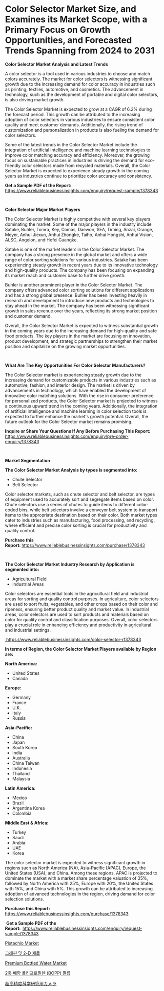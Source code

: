<p><h1>Color Selector Market Size, and Examines its Market Scope, with a Primary Focus on Growth Opportunities, and Forecasted Trends Spanning from 2024 to 2031</h1></p><p><strong>Color Selector Market Analysis and Latest Trends</strong></p>
<p><p>A color selector is a tool used in various industries to choose and match colors accurately. The market for color selectors is witnessing significant growth due to the increasing demand for color accuracy in industries such as printing, textiles, automotive, and cosmetics. The advancement in technology, such as the development of portable and digital color selectors, is also driving market growth.</p><p>The Color Selector Market is expected to grow at a CAGR of 6.2% during the forecast period. This growth can be attributed to the increasing adoption of color selectors in various industries to ensure consistent color quality and meet customer demands. Additionally, the rising trend of customization and personalization in products is also fueling the demand for color selectors.</p><p>Some of the latest trends in the Color Selector Market include the integration of artificial intelligence and machine learning technologies to improve color matching accuracy and efficiency. Moreover, the growing focus on sustainable practices in industries is driving the demand for eco-friendly color selectors made from recycled materials. Overall, the Color Selector Market is expected to experience steady growth in the coming years as industries continue to prioritize color accuracy and consistency.</p></p>
<p><strong>Get a Sample PDF of the Report:&nbsp;</strong> <a href="https://www.reliablebusinessinsights.com/enquiry/request-sample/1378343">https://www.reliablebusinessinsights.com/enquiry/request-sample/1378343</a></p>
<p>&nbsp;</p>
<p><strong>Color Selector Major Market Players</strong></p>
<p><p>The Color Selector Market is highly competitive with several key players dominating the market. Some of the major players in the industry include Satake, Buhler, Tomra, Key, Comas, Daewon, SEA, Timing, Anzai, Orange, Meyer, Anhui Jiexun, Anhui Zhongke, Taiho, Anhui Hongshi, Anhui Vision, ALSC, Angelon, and Hefei Guangke.</p><p>Satake is one of the market leaders in the Color Selector Market. The company has a strong presence in the global market and offers a wide range of color sorting solutions for various industries. Satake has been experiencing steady growth in recent years due to its innovative technology and high-quality products. The company has been focusing on expanding its market reach and customer base to further drive growth.</p><p>Buhler is another prominent player in the Color Selector Market. The company offers advanced color sorting solutions for different applications and has a strong global presence. Buhler has been investing heavily in research and development to introduce new products and technologies to stay ahead in the market. The company has been witnessing significant growth in sales revenue over the years, reflecting its strong market position and customer demand.</p><p>Overall, the Color Selector Market is expected to witness substantial growth in the coming years due to the increasing demand for high-quality and safe food products. The key players in the market are focusing on innovation, product development, and strategic partnerships to strengthen their market position and capitalize on the growing market opportunities.</p></p>
<p>&nbsp;</p>
<p><strong>What Are The Key Opportunities For Color Selector Manufacturers?</strong></p>
<p><p>The Color Selector market is experiencing steady growth due to the increasing demand for customizable products in various industries such as automotive, fashion, and interior design. The market is driven by advancements in technology, which have enabled the development of innovative color matching solutions. With the rise in consumer preference for personalized products, the Color Selector market is projected to witness a continuous upward trend in the coming years. Additionally, the integration of artificial intelligence and machine learning in color selection tools is expected to further enhance the market's growth potential. Overall, the future outlook for the Color Selector market remains promising.</p></p>
<p><strong>Inquire or Share Your Questions If Any Before Purchasing This Report:</strong> <a href="https://www.reliablebusinessinsights.com/enquiry/pre-order-enquiry/1378343">https://www.reliablebusinessinsights.com/enquiry/pre-order-enquiry/1378343</a></p>
<p>&nbsp;</p>
<p><strong>Market Segmentation</strong></p>
<p><strong>The Color Selector Market Analysis by types is segmented into:</strong></p>
<p><ul><li>Chute Selector</li><li>Belt Selector</li></ul></p>
<p><p>Color selector markets, such as chute selector and belt selector, are types of equipment used to accurately sort and segregate items based on color. Chute selectors use a series of chutes to guide items to different color-coded bins, while belt selectors involve a conveyor belt system to transport items to the appropriate destination based on their color. Both market types cater to industries such as manufacturing, food processing, and recycling, where efficient and precise color sorting is crucial for productivity and quality control.</p></p>
<p><strong>Purchase this Report:&nbsp;</strong><a href="https://www.reliablebusinessinsights.com/purchase/1378343">https://www.reliablebusinessinsights.com/purchase/1378343</a></p>
<p>&nbsp;</p>
<p><strong>The Color Selector Market Industry Research by Application is segmented into:</strong></p>
<p><ul><li>Agricultural Field</li><li>Industrial Areas</li></ul></p>
<p><p>Color selectors are essential tools in the agricultural field and industrial areas for sorting and quality control purposes. In agriculture, color selectors are used to sort fruits, vegetables, and other crops based on their color and ripeness, ensuring better product quality and market value. In industrial areas, color selectors are used to sort products and materials based on color for quality control and classification purposes. Overall, color selectors play a crucial role in enhancing efficiency and productivity in agricultural and industrial settings.</p></p>
<p><a href="https://www.reliablebusinessinsights.com/color-selector-r1378343">&nbsp;https://www.reliablebusinessinsights.com/color-selector-r1378343</a></p>
<p><strong>In terms of Region, the Color Selector Market Players available by Region are:</strong></p>
<p>
    <p> <strong> North America: </strong>
        <ul>
            <li>United States</li>
            <li>Canada</li>
        </ul>
        </p> 
    <p> <strong> Europe: </strong>
        <ul>
            <li>Germany</li>
            <li>France</li>
            <li>U.K.</li>
            <li>Italy</li>
            <li>Russia</li>
        </ul>
        </p> 
    <p> <strong> Asia-Pacific: </strong>
        <ul>
            <li>China</li>
            <li>Japan</li>
            <li>South Korea</li>
            <li>India</li>
            <li>Australia</li>
            <li>China Taiwan</li>
            <li>Indonesia</li>
            <li>Thailand</li>
            <li>Malaysia</li>
        </ul>
        </p> 
    <p> <strong> Latin America: </strong>
        <ul>
            <li>Mexico</li>
            <li>Brazil</li>
            <li>Argentina Korea</li>
            <li>Colombia</li>
        </ul>
        </p> 
    <p> <strong> Middle East & Africa: </strong>
        <ul>
            <li>Turkey</li>
            <li>Saudi</li>
            <li>Arabia</li>
            <li>UAE</li>
            <li>Korea</li>
        </ul>
    </p>
    </p>
<p><p>The color selector market is expected to witness significant growth in regions such as North America (NA), Asia-Pacific (APAC), Europe, the United States (USA), and China. Among these regions, APAC is projected to dominate the market with a market share percentage valuation of 35%, followed by North America with 25%, Europe with 20%, the United States with 15%, and China with 5%. This growth can be attributed to increasing adoption of advanced technologies in the region, driving demand for color selection solutions.</p></p>
<p><strong>Purchase this Report: </strong><a href="https://www.reliablebusinessinsights.com/purchase/1378343">https://www.reliablebusinessinsights.com/purchase/1378343</a></p>
<p>&nbsp;<strong>Get a Sample PDF of the Report:&nbsp;&nbsp;</strong><a href="https://www.reliablebusinessinsights.com/enquiry/request-sample/1378343">https://www.reliablebusinessinsights.com/enquiry/request-sample/1378343</a></p>
<p><strong></strong></p>
<p><p><a href="https://github.com/iprahimabdulrahmman/Market-Research-Report-List-1/blob/main/pistachio-market.md">Pistachio Market</a></p><p><a href="https://github.com/giancarlo642004/Market-Research-Report-List-1/blob/main/9211575162932.md">그래핀 및 2-D 재료</a></p><p><a href="https://github.com/aafbctfl75/Market-Research-Report-List-1/blob/main/premium-bottled-water-market.md">Premium Bottled Water Market</a></p><p><a href="https://github.com/rustymarie2024/Market-Research-Report-List-1/blob/main/6325328162933.md">2축 배향 폴리프로필렌 (BOPP) 필름</a></p><p><a href="https://github.com/CarlieShields/Market-Research-Report-List-1/blob/main/4024019152797.md">超高精度科学研究用カメラ</a></p></p>